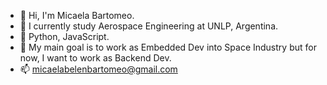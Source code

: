 - 👋 Hi, I'm Micaela Bartomeo.
- 👀 I currently study Aerospace Engineering at UNLP, Argentina.
- 🌱 Python, JavaScript.
- 💞️ My main goal is to work as Embedded Dev into Space Industry but for now, I want to work as Backend Dev.
- 📫 micaelabelenbartomeo@gmail.com

<!---
MicaelaBartomeo/MicaelaBartomeo is a ✨ special ✨ repository because its `README.md` (this file) appears on your GitHub profile.
You can click the Preview link to take a look at your changes.
--->
